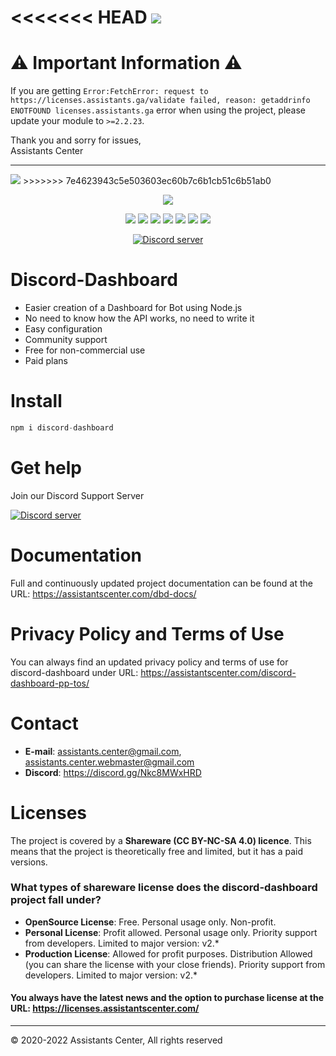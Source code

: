 <<<<<<< HEAD
<img src="https://cdn.assistantscenter.com/kxlrosdn">
=======
# ⚠️ Important Information ⚠️

If you are getting `Error:FetchError: request to https://licenses.assistants.ga/validate failed, reason: getaddrinfo ENOTFOUND licenses.assistants.ga` error when using the project, please update your module to `>=2.2.23`.


Thank you and sorry for issues,<br>
Assistants Center

<hr>


<img src="https://cdn.assistants.ga/kxlrosdn">
>>>>>>> 7e4623943c5e503603ec60b7c6b1cb51c6b51ab0

<p align="center"><img src="https://nodei.co/npm/discord-dashboard.png"></p>
<p align="center"><img src="https://img.shields.io/npm/v/discord-dashboard"> <img src="https://img.shields.io/github/repo-size/breftejk/Discord.js-Web-Dashboard"> <img src="https://img.shields.io/badge/License-CC%20BY--NC--SA%204.0-green.svg"> <img src="https://img.shields.io/github/contributors/breftejk/Discord.js-Web-Dashboard?color=green"> <img src="https://img.shields.io/badge/node.js-16.6.0+-blue"> <img src="https://img.shields.io/github/package-json/dependency-version/breftejk/Discord.js-Web-Dashboard/discord.js"> <img src="https://img.shields.io/github/package-json/dependency-version/breftejk/Discord.js-Web-Dashboard/express"> </p>
<p align="center"><a href="https://discord.gg/Nkc8MWxHRD"> <img src="https://discordapp.com/api/guilds/803034737261936670/widget.png" alt="Discord server"/></a></p>

# Discord-Dashboard

- Easier creation of a Dashboard for Bot using Node.js
- No need to know how the API works, no need to write it
- Easy configuration
- Community support
- Free for non-commercial use
- Paid plans

# Install

```js
npm i discord-dashboard
```

# Get help

Join our Discord Support Server

<a href="https://discord.gg/Nkc8MWxHRD"> <img src="https://discordapp.com/api/guilds/803034737261936670/widget.png" alt="Discord server"/></a>

# Documentation

Full and continuously updated project documentation can be found at the URL: https://assistantscenter.com/dbd-docs/

# Privacy Policy and Terms of Use

You can always find an updated privacy policy and terms of use for discord-dashboard under URL: https://assistantscenter.com/discord-dashboard-pp-tos/

# Contact

- **E-mail**: assistants.center@gmail.com, assistants.center.webmaster@gmail.com
- **Discord**: https://discord.gg/Nkc8MWxHRD

# Licenses

The project is covered by a **Shareware (CC BY-NC-SA 4.0) licence**. This means that the project is theoretically free and limited, but it has a paid versions.

### What types of shareware license does the discord-dashboard project fall under?

- **OpenSource License**: Free. Personal usage only. Non-profit.
- **Personal License**: Profit allowed. Personal usage only. Priority support from developers. Limited to major version: v2.*
- **Production License**: Allowed for profit purposes. Distribution Allowed (you can share the license with your close friends). Priority support from developers. Limited to major version: v2.*

#### You always have the latest news and the option to purchase license at the URL: https://licenses.assistantscenter.com/

<hr>

© 2020-2022 Assistants Center, All rights reserved
